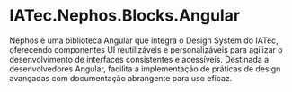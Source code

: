 # IATec.Nephos.Blocks.Angular
Nephos é uma biblioteca Angular que integra o Design System do IATec, oferecendo componentes UI reutilizáveis e personalizáveis para agilizar o desenvolvimento de interfaces consistentes e acessíveis. Destinada a desenvolvedores Angular, facilita a implementação de práticas de design avançadas com documentação abrangente para uso eficaz.
